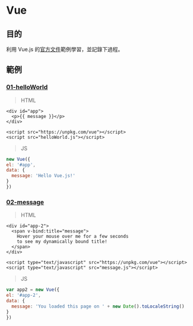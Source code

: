 # Vue
## 目的
利用 Vue.js 的[官方文件](https://vuejs.org/v2/guide/)範例學習，並記錄下過程。

## 範例
### [01-helloWorld](https://github.com/hunterliu1003/myfirstVue/tree/master/example/01-helloWorld)
>HTML
```
<div id="app">
  <p>{{ message }}</p>
</div>

<script src="https://unpkg.com/vue"></script>
<script src="helloWorld.js"></script>
```
>JS
```javascript
new Vue({
el: '#app',
data: {
  message: 'Hello Vue.js!'
}
})
```
### [02-message](https://github.com/hunterliu1003/myfirstVue/tree/master/example/02-message)
>HTML
```
<div id="app-2">
  <span v-bind:title="message">
    Hover your mouse over me for a few seconds
    to see my dynamically bound title!
  </span>
</div>

<script type="text/javascript" src="https://unpkg.com/vue"></script>
<script type="text/javascript" src="message.js"></script>
```
>JS
```javascript
var app2 = new Vue({
el: '#app-2',
data: {
  message: 'You loaded this page on ' + new Date().toLocaleString()
}
})
```